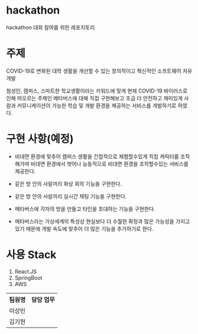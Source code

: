 # hackathon

hackathon 대회 참여를 위한 레포지토리

# 주제

COVID-19로 변화된 대학 생활을 개선할 수 있는 창의적이고 혁신적인 소프트웨어 자유개발

첨성인, 캠퍼스, 스마트한 학교생활이라는 키워드에 맞게 현재 COVID-19 바이러스로 인해 떠오르는 주제인 메타버스에 대해 직접 구현해보고 조금 더 안전하고 재미있게 사람과 커뮤니케이션이 가능한 학습 및 개발 환경을 제공하는 서비스를 개발하기로 하였다.

# 구현 사항(예정)

- 비대면 환경에 맞추어 캠퍼스 생활을 간접적으로 체험할수있게 직접 캐릭터를 조작해가며 비대면 환경에서 벗어나 능동적으로 비대면 환경을 조작할수있는 서비스를 제공한다.

- 같은 방 안의 사람끼리 화상 회의 기능을 구현한다.

- 같은 방 안의 사람끼리 실시간 채팅 기능을 구현한다.

- 메타버스에 각자의 방을 만들고 타인을 초대하는 기능을 구현한다.

- 메타버스라는 가상세계의 특성상 현실보다 더 수월한 확장과 많은 가능성을 가지고있기 때문에 개발 속도에 맞추어 더 많은 기능을 추가하기로 한다.


# 사용 Stack

1. React.JS
2. SpringBoot
3. AWS

<table>
    <tr>
        <th>팀원명</th>
        <th>담당 업무</th>
    </tr>
    <tr>
        <td>이상민</td>
        <td></td>
    </tr>
    <tr>
        <td>김기현</td>
        <td></td>
    </tr>
</table>

